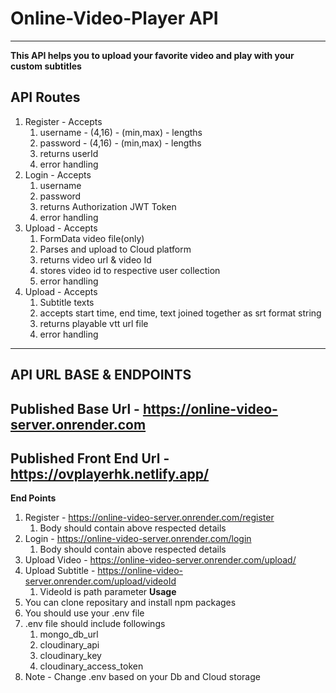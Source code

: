 # Online-Video-Player API
---
**This API helps you to upload your favorite video and play with your custom subtitles**

## API Routes

1. Register - Accepts
   1. username - (4,16) - (min,max) - lengths
   2. password - (4,16) - (min,max) - lengths
   3. returns userId
   4. error handling
2. Login - Accepts
   1. username
   2. password
   3. returns Authorization JWT Token
   4. error handling
3. Upload - Accepts
   1. FormData video file(only)
   2. Parses and upload to Cloud platform
   3. returns video url & video Id
   4. stores video id to respective user collection
   5. error handling
4. Upload - Accepts
   1. Subtitle texts
   2. accepts start time, end time, text joined together as srt format string
   3. returns playable vtt url file
   4. error handling

---
**API URL BASE & ENDPOINTS**
---
Published Base Url - https://online-video-server.onrender.com
---
Published Front End Url - https://ovplayerhk.netlify.app/
---
**End Points**
1. Register - https://online-video-server.onrender.com/register
   1. Body should contain above respected details
2. Login - https://online-video-server.onrender.com/login
   1. Body should contain above respected details
3. Upload Video - https://online-video-server.onrender.com/upload/
4. Upload Subtitle - https://online-video-server.onrender.com/upload/videoId
   1. VideoId is path parameter
**Usage**
1. You can clone repositary and install npm packages
2. You should use your .env file
3. .env file should include followings
   1. mongo_db_url
   2. cloudinary_api
   3. cloudinary_key
   4. cloudinary_access_token
4. Note - Change .env based on your Db and Cloud storage


